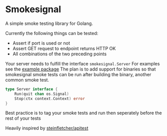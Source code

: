 # Smokesignal

A simple smoke testing library for Golang.

Currently the following things can be tested:
- Assert if port is used or not
- Assert GET request to endpoint returns HTTP OK
- All combinations of the two preceding points

Your server needs to fulfill the interface `smokesignal.Server`
For examples see the [example package](example/interface_example_test.go)
The plan is to add support for binaries so that smokesignal smoke tests can be run after building the binary, another common smoke test.

```go
type Server interface {
    Run(quit chan os.Signal)
    Stop(ctx context.Context) error
}
```

Best practice is to tag your smoke tests and run then seperately before the rest of your tests

Heavily inspired by [steinfletcher/apitest](https://github.com/steinfletcher/apitest)